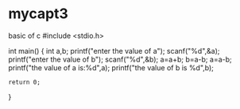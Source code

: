 # mycapt3
basic of c
#include <stdio.h>

int main()
{
    int a,b;
    printf("enter the value of a");
    scanf("%d",&a);
    printf("enter the value of b");
    scanf("%d",&b);
    a=a+b;
    b=a-b;
    a=a-b;
    printf("the value of a is:%d",a);
    printf("the value of b is %d",b);
    
    return 0;
}
